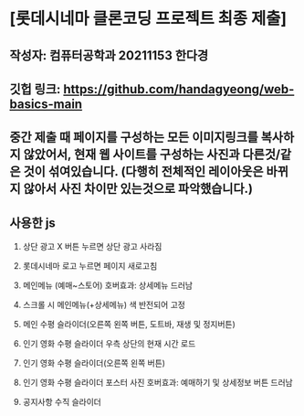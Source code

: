[롯데시네마 클론코딩 프로젝트 최종 제출]
===================
작성자: 컴퓨터공학과 20211153 한다경
----------------------------


## 깃헙 링크: https://github.com/handagyeong/web-basics-main

 

## 중간 제출 때 페이지를 구성하는 모든 이미지링크를 복사하지 않았어서, 현재 웹 사이트를 구성하는 사진과 다른것/같은 것이 섞여있습니다. (다행히 전체적인 레이아웃은 바뀌지 않아서 사진 차이만 있는것으로 파악했습니다.)  

 

## 사용한 js

  1. 상단 광고 X 버튼 누르면 상단 광고 사라짐

  2. 롯데시네마 로고 누르면 페이지 새로고침

  3. 메인메뉴 (예매~스토어) 호버효과: 상세메뉴 드러남

  4. 스크롤 시 메인메뉴(+상세메뉴) 색 반전되어 고정

  5. 메인 수평 슬라이더(오른쪽 왼쪽 버튼, 도트바, 재생 및 정지버튼)

  6. 인기 영화 수평 슬라이더 우측 상단의 현재 시간 로드

  7. 인기 영화 수평 슬라이더(오른쪽 왼쪽 버튼)

  8. 인기 영화 수평 슬라이더 포스터 사진 호버효과: 예매하기 및 상세정보 버튼 드러남

  9. 공지사항 수직 슬라이더

 

 
